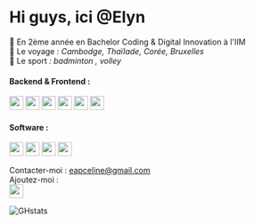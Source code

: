 # Hi guys, ici @Elyn

🌱 En 2ème année en Bachelor Coding & Digital Innovation à l'IIM <br>
💞️ Le voyage *: Cambodge, Thaïlade, Corée, Bruxelles* <br>
💞️ Le sport *: badminton , volley*
<br>

#### Backend &  Frontend :
<p><img width="25px" src="https://cdn.jsdelivr.net/gh/devicons/devicon/icons/python/python-plain.svg"> 
<img width="25px" src="https://cdn.jsdelivr.net/gh/devicons/devicon/icons/html5/html5-plain.svg"> 
<img width="25px" src="https://cdn.jsdelivr.net/gh/devicons/devicon/icons/css3/css3-plain.svg"> 
<img width="25px" src="https://cdn.jsdelivr.net/gh/devicons/devicon/icons/javascript/javascript-plain.svg"> 
<img width="25px" src="https://cdn.jsdelivr.net/gh/devicons/devicon/icons/mysql/mysql-plain.svg"> 
<img width="25px" src="https://cdn.jsdelivr.net/gh/devicons/devicon/icons/php/php-plain.svg"> <br> </p>

#### Software :
<p><img width="25px" src="https://cdn.jsdelivr.net/gh/devicons/devicon/icons/photoshop/photoshop-line.svg"> 
<img width="25px" src="https://cdn.jsdelivr.net/gh/devicons/devicon/icons/illustrator/illustrator-line.svg"> 
<img width="25px" src="https://cdn.jsdelivr.net/gh/devicons/devicon/icons/xd/xd-line.svg"> 
<img width="25px" src="https://cdn.jsdelivr.net/gh/devicons/devicon/icons/trello/trello-plain.svg"> <br> </p>


Contacter-moi : eapceline@gmail.com <br>
Ajoutez-moi : <br>
[<img width="25px" src="https://cdn.jsdelivr.net/gh/devicons/devicon/icons/linkedin/linkedin-original.svg">](https://www.linkedin.com/in/c%C3%A9line-eap) <br>

![GHstats](https://github-readme-stats.vercel.app/api?username=Elyn03&show_icons=true)

